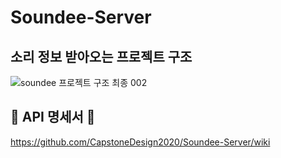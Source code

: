 # Soundee-Server

## 소리 정보 받아오는 프로젝트 구조

![soundee 프로젝트 구조 최종 002](https://user-images.githubusercontent.com/43840561/94345946-4805c780-0064-11eb-8f89-3d425237d402.jpeg)


## 📃 API 명세서 📃 
https://github.com/CapstoneDesign2020/Soundee-Server/wiki
